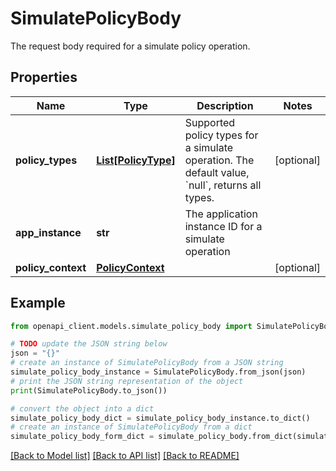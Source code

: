 # SimulatePolicyBody

The request body required for a simulate policy operation.

## Properties

Name | Type | Description | Notes
------------ | ------------- | ------------- | -------------
**policy_types** | [**List[PolicyType]**](PolicyType.md) | Supported policy types for a simulate operation. The default value, &#x60;null&#x60;, returns all types. | [optional] 
**app_instance** | **str** | The application instance ID for a simulate operation | 
**policy_context** | [**PolicyContext**](PolicyContext.md) |  | [optional] 

## Example

```python
from openapi_client.models.simulate_policy_body import SimulatePolicyBody

# TODO update the JSON string below
json = "{}"
# create an instance of SimulatePolicyBody from a JSON string
simulate_policy_body_instance = SimulatePolicyBody.from_json(json)
# print the JSON string representation of the object
print(SimulatePolicyBody.to_json())

# convert the object into a dict
simulate_policy_body_dict = simulate_policy_body_instance.to_dict()
# create an instance of SimulatePolicyBody from a dict
simulate_policy_body_form_dict = simulate_policy_body.from_dict(simulate_policy_body_dict)
```
[[Back to Model list]](../README.md#documentation-for-models) [[Back to API list]](../README.md#documentation-for-api-endpoints) [[Back to README]](../README.md)


